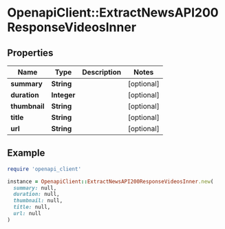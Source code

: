 # OpenapiClient::ExtractNewsAPI200ResponseVideosInner

## Properties

| Name | Type | Description | Notes |
| ---- | ---- | ----------- | ----- |
| **summary** | **String** |  | [optional] |
| **duration** | **Integer** |  | [optional] |
| **thumbnail** | **String** |  | [optional] |
| **title** | **String** |  | [optional] |
| **url** | **String** |  | [optional] |

## Example

```ruby
require 'openapi_client'

instance = OpenapiClient::ExtractNewsAPI200ResponseVideosInner.new(
  summary: null,
  duration: null,
  thumbnail: null,
  title: null,
  url: null
)
```

